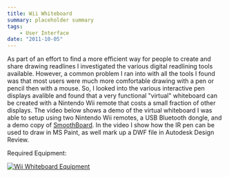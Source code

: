 ```yaml
---
title: Wii Whiteboard
summary: placeholder summary
tags:
    - User Interface
date: "2011-10-05"
---
```


As part of an effort to find a more efficient way for people to create and share drawing readlines I investigated the various digital readlining tools available. However, a common problem I ran into with all the tools I found was that most users were much more comfortable drawing with a pen or pencil then with a mouse. So, I looked into the various interactive pen displays avalible and found that a very functional "virtual" whiteboard can be created with a Nintendo Wii remote that costs a small fraction of other displays. The video below shows a demo of the virtual whiteboard I was able to setup using two Nintendo Wii remotes, a USB Bluetooth dongle, and a demo copy of [SmoothBoard](http://www.smoothboard.net/). In the video I show how the IR pen can be used to draw in MS Paint, as well mark up a DWF file in Autodesk Design Review.

Required Equipment:

[![](http://www.ericanastas.com/wp-content/uploads/2012/03/IMG_20111004_213541-636x475.jpg "Wii Whiteboard Equipment")](IMG_20111004_213541.jpg)
